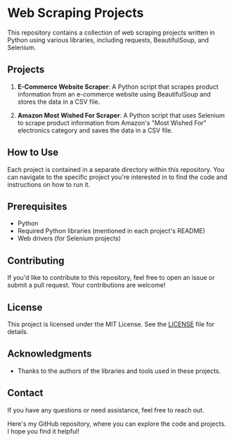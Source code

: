 # Web Scraping Projects

This repository contains a collection of web scraping projects written in Python using various libraries, including requests, BeautifulSoup, and Selenium.

## Projects

1. **E-Commerce Website Scraper**: A Python script that scrapes product information from an e-commerce website using BeautifulSoup and stores the data in a CSV file.

2. **Amazon Most Wished For Scraper**: A Python script that uses Selenium to scrape product information from Amazon's "Most Wished For" electronics category and saves the data in a CSV file.

## How to Use

Each project is contained in a separate directory within this repository. You can navigate to the specific project you're interested in to find the code and instructions on how to run it.

## Prerequisites

- Python
- Required Python libraries (mentioned in each project's README)
- Web drivers (for Selenium projects)

## Contributing

If you'd like to contribute to this repository, feel free to open an issue or submit a pull request. Your contributions are welcome!

## License

This project is licensed under the MIT License. See the [LICENSE](LICENSE) file for details.

## Acknowledgments

- Thanks to the authors of the libraries and tools used in these projects.

## Contact

If you have any questions or need assistance, feel free to reach out.

Here's my GitHub repository, where you can explore the code and projects. I hope you find it helpful!
